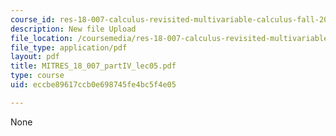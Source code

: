 ```yaml
---
course_id: res-18-007-calculus-revisited-multivariable-calculus-fall-2011
description: New file Upload
file_location: /coursemedia/res-18-007-calculus-revisited-multivariable-calculus-fall-2011/eccbe89617ccb0e698745fe4bc5f4e05_MITRES_18_007_partIV_lec05.pdf
file_type: application/pdf
layout: pdf
title: MITRES_18_007_partIV_lec05.pdf
type: course
uid: eccbe89617ccb0e698745fe4bc5f4e05

---
```

None